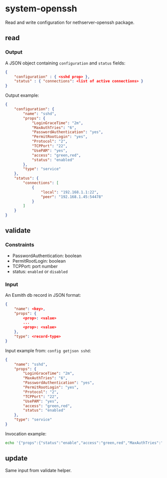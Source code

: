 # system-openssh

Read and write configuration for nethserver-openssh package.

## read

### Output

A JSON object containing `configuration` and `status` fields:
```json
{
    "configuration" : { <sshd prop> },
    "status" : { "connections": <list of active connections> }
}
```

Output example:
```json
{
    "configuration": {
        "name": "sshd",
        "props": {
            "LoginGraceTime": "2m",
            "MaxAuthTries": "6",
            "PasswordAuthentication": "yes",
            "PermitRootLogin": "yes",
            "Protocol": "2",
            "TCPPort": "22",
            "UsePAM": "yes",
            "access": "green,red",
            "status": "enabled"
        },
        "type": "service"
    },
    "status": {
        "connections": [
            {
                "local": "192.168.1.1:22",
                "peer": "192.168.1.45:54478"
            }
        ]
    }
}
```

## validate

### Constraints

- PasswordAuthentication: boolean
- PermitRootLogin: boolean
- TCPPort: port number
- status: `enabled` or `disabled`

### Input

An Esmith db record in JSON format:
```json
{
    "name": <key>,
    "props": {
        <prop>: <value>
        ...
        <prop>: <value>
    },
    "type": <record-type>
}
```

Input example from: `config getjson sshd`:
```json
{
    "name": "sshd",
    "props": {
        "LoginGraceTime": "2m",
        "MaxAuthTries": "6",
        "PasswordAuthentication": "yes",
        "PermitRootLogin": "yes",
        "Protocol": "2",
        "TCPPort": "22",
        "UsePAM": "yes",
        "access": "green,red",
        "status": "enabled"
    },
    "type": "service"
}
```

Invocation example:
```bash
echo '{"props":{"status":"enable","access":"green,red","MaxAuthTries":"6","UsePAM":"yes","PasswordAuthentication":"yes","LoginGraceTime":"2m","Protocol":"2","PermitRootLogin":"yes","TCPPort":"22"},"name":"sshd","type":"service"}' | ./validate
```

## update

Same input from validate helper.
